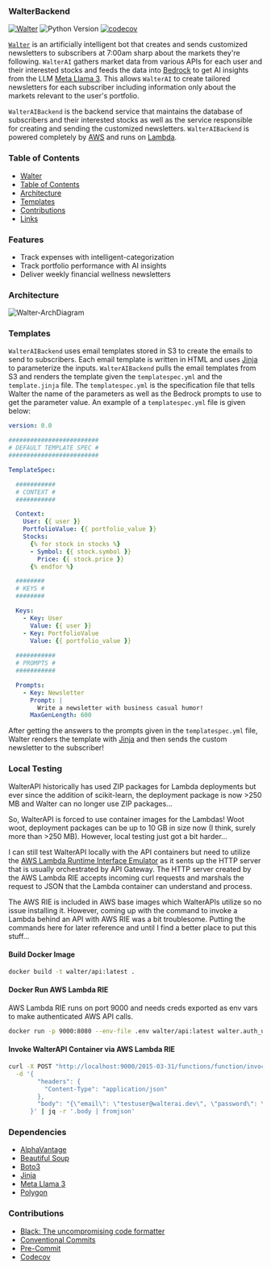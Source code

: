 ### WalterBackend

[![Walter](https://img.shields.io/badge/Walter-555555)](https://walterai.dev) ![Python Version](https://img.shields.io/badge/Python-3.12-green) [![codecov](https://codecov.io/gh/jwallace145/walter-backend/graph/badge.svg?token=OKI43GAC28)](https://codecov.io/gh/jwallace145/walter-backend)

[`Walter`](`https://walterai.io`) is an artificially intelligent bot that creates and sends customized newsletters to subscribers at 7:00am sharp about the markets they're following. `WalterAI` gathers market data from various APIs for each user and their interested stocks and feeds the data into [Bedrock](https://aws.amazon.com/bedrock/) to get AI insights from the LLM [Meta Llama 3](https://ai.meta.com/blog/meta-llama-3/). This allows `WalterAI` to create tailored newsletters for each subscriber including information only about the markets relevant to the user's portfolio.

`WalterAIBackend` is the backend service that maintains the database of subscribers and their interested stocks as well as the service responsible for creating and sending the customized newsletters. `WalterAIBackend` is powered completely by [AWS](https://aws.amazon.com/) and runs on [Lambda](https://aws.amazon.com/lambda/). 

### Table of Contents

* [Walter](#walter)
* [Table of Contents](#table-of-contents)
* [Architecture](#architecture)
* [Templates](#templates)
* [Contributions](#contributions)
* [Links](#links)

### Features

* Track expenses with intelligent-categorization
* Track portfolio performance with AI insights
* Deliver weekly financial wellness newsletters

### Architecture

![Walter-ArchDiagram](https://github.com/user-attachments/assets/5cbac20f-8366-4904-a5b5-0b2a43eb669c)

### Templates

`WalterAIBackend` uses email templates stored in S3 to create the emails to send to subscribers. Each email template is written in HTML and uses [Jinja](https://jinja.palletsprojects.com/en/3.1.x/api/) to parameterize the inputs. `WalterAIBackend` pulls the email templates from S3 and renders the template given the `templatespec.yml` and the `template.jinja` file. The `templatespec.yml` is the specification file that tells Walter the name of the parameters as well as the Bedrock prompts to use to get the parameter value. An example of a `templatespec.yml` file is given below:

```yaml
version: 0.0

#########################
# DEFAULT TEMPLATE SPEC #
#########################

TemplateSpec:

  ###########
  # CONTEXT #
  ###########

  Context:
    User: {{ user }}
    PortfolioValue: {{ portfolio_value }}
    Stocks:
      {% for stock in stocks %}
      - Symbol: {{ stock.symbol }}
        Price: {{ stock.price }}
      {% endfor %}

  ########
  # KEYS #
  ########

  Keys:
    - Key: User
      Value: {{ user }}
    - Key: PortfolioValue
      Value: {{ portfolio_value }}
      
  ###########
  # PROMPTS #
  ###########

  Prompts:
    - Key: Newsletter
      Prompt: |
        Write a newsletter with business casual humor!
      MaxGenLength: 600
```

After getting the answers to the prompts given in the `templatespec.yml` file, Walter renders the template with 
[Jinja](https://jinja.palletsprojects.com/en/3.1.x/api/) and then sends the custom newsletter to the subscriber!

### Local Testing

WalterAPI historically has used ZIP packages for Lambda deployments but ever since the addition of scikit-learn, the deployment package is now >250 MB and Walter can no longer use ZIP packages...

So, WalterAPI is forced to use container images for the Lambdas! Woot woot, deployment packages can be up to 10 GB in size now (I think, surely more than >250 MB). However, local testing just got a bit harder...

I can still test WalterAPI locally with the API containers but need to utilize the [AWS Lambda Runtime Interface Emulator](https://github.com/aws/aws-lambda-runtime-interface-emulator) as it sents up the HTTP server that is usually orchestrated by API Gateway. The HTTP server created by the AWS Lambda RIE accepts incoming curl requests and marshals the request to JSON that the Lambda container can understand and process.

The AWS RIE is included in AWS base images which WalterAPIs utilize so no issue installing it. However, coming up with the command to invoke a Lambda behind an API with AWS RIE was a bit troublesome. Putting the commands here for later reference and until I find a better place to put this stuff...

#### Build Docker Image

```bash
docker build -t walter/api:latest . 
```

#### Docker Run AWS Lambda RIE

AWS Lambda RIE runs on port 9000 and needs creds exported as env vars to make authenticated AWS API calls. 

```bash
docker run -p 9000:8080 --env-file .env walter/api:latest walter.auth_user_entrypoint
```

#### Invoke WalterAPI Container via AWS Lambda RIE
```bash
curl -X POST "http://localhost:9000/2015-03-31/functions/function/invocations" \
  -d '{
        "headers": {
          "Content-Type": "application/json"
        },
        "body": "{\"email\": \"testuser@walterai.dev\", \"password\": \"testpassword\"}"
      }' | jq -r '.body | fromjson'
```
### Dependencies

* [AlphaVantage](https://www.alphavantage.co/documentation/)
* [Beautiful Soup](https://www.crummy.com/software/BeautifulSoup/bs4/doc/)
* [Boto3](https://boto3.amazonaws.com/v1/documentation/api/latest/reference/services/index.html)
* [Jinja](https://jinja.palletsprojects.com/en/stable/)
* [Meta Llama 3](https://ai.meta.com/blog/meta-llama-3/)
* [Polygon](https://polygon.io/)

### Contributions

* [Black: The uncompromising code formatter](https://black.readthedocs.io/en/stable/)
* [Conventional Commits](https://www.conventionalcommits.org/en/v1.0.0/)
* [Pre-Commit](https://github.com/pre-commit/pre-commit)
* [Codecov](https://about.codecov.io/)



